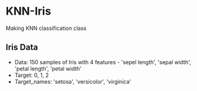 # KNN-Iris
Making KNN classification class

## Iris Data
* Data: 150 samples of Iris with 4 features - 'sepel length', 'sepal width', 'petal length', 'petal width'
* Target: 0, 1, 2
* Target_names: 'setosa', 'versicolor', 'virginica'

